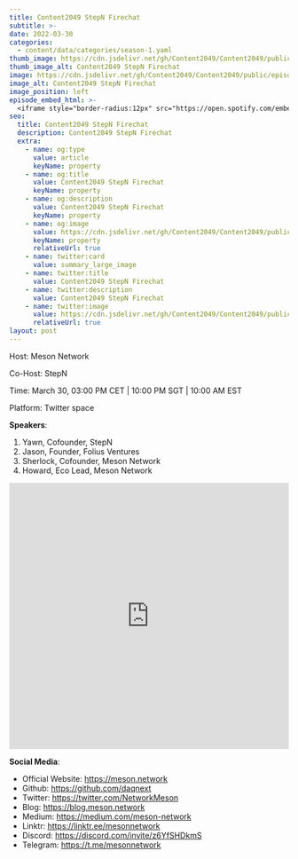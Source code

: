 ```yaml
---
title: Content2049 StepN Firechat
subtitle: >-
date: 2022-03-30
categories:
  - content/data/categories/season-1.yaml
thumb_image: https://cdn.jsdelivr.net/gh/Content2049/Content2049/public/episodes/Content2049-StepN-Firechat.jpeg
thumb_image_alt: Content2049 StepN Firechat
image: https://cdn.jsdelivr.net/gh/Content2049/Content2049/public/episodes/Content2049-StepN-Firechat.jpeg
image_alt: Content2049 StepN Firechat
image_position: left
episode_embed_html: >-
  <iframe style="border-radius:12px" src="https://open.spotify.com/embed/episode/4h4S2w7s1lvLl591eLKu4e?utm_source=generator" width="100%" height="152" frameBorder="0" allowfullscreen="" allow="autoplay; clipboard-write; encrypted-media; fullscreen; picture-in-picture"></iframe>
seo:
  title: Content2049 StepN Firechat
  description: Content2049 StepN Firechat
  extra:
    - name: og:type
      value: article
      keyName: property
    - name: og:title
      value: Content2049 StepN Firechat
      keyName: property
    - name: og:description
      value: Content2049 StepN Firechat
      keyName: property
    - name: og:image
      value: https://cdn.jsdelivr.net/gh/Content2049/Content2049/public/episodes/Content2049-StepN-Firechat.jpeg
      keyName: property
      relativeUrl: true
    - name: twitter:card
      value: summary_large_image
    - name: twitter:title
      value: Content2049 StepN Firechat
    - name: twitter:description
      value: Content2049 StepN Firechat
    - name: twitter:image
      value: https://cdn.jsdelivr.net/gh/Content2049/Content2049/public/episodes/Content2049-StepN-Firechat.jpeg
      relativeUrl: true
layout: post
---
```


Host: Meson Network

Co-Host: StepN

Time: March 30, 03:00 PM CET | 10:00 PM SGT | 10:00 AM EST

Platform: Twitter space

**Speakers**:

1. Yawn, Cofounder, StepN
2. Jason, Founder, Folius Ventures
3. Sherlock, Cofounder, Meson Network
4. Howard, Eco Lead, Meson Network

<iframe width="100%" height="480" src="https://www.youtube.com/embed/xuxqqIBSBBE" title="YouTube video player" frameborder="0" allow="accelerometer; autoplay; clipboard-write; encrypted-media; gyroscope; picture-in-picture" allowfullscreen></iframe>

**Social Media**:

- Official Website: https://meson.network
- Github: https://github.com/daqnext
- Twitter: https://twitter.com/NetworkMeson
- Blog: https://blog.meson.network
- Medium: https://medium.com/meson-network
- Linktr: https://linktr.ee/mesonnetwork
- Discord: https://discord.com/invite/z6YfSHDkmS
- Telegram: https://t.me/mesonnetwork
